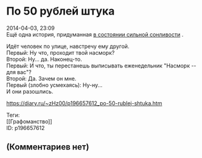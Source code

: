 По 50 рублей штука
==================

  
2014-04-03, 23:09  
 Ещё одна история, придуманная  [в состоянии сильной сонливости](Новая%20Красная%20Шапочка)  .   
   
 Идёт человек по улице, навстречу ему другой.   
 Первый: Ну что, проходит твой насморк?   
 Второй: Ну... да. Наконец-то.   
 Первый: И что, ты перестанешь выписывать еженедельник "Насморк -- для вас"?   
 Второй: Да. Зачем он мне.   
 Первый (злобно усмехаясь): Ну-ну...   
 И они разошлись.   
  
<https://diary.ru/~zHz00/p196657612_po-50-rublej-shtuka.htm>  
  
Теги:  
[[Графоманство]]  
ID: p196657612  


(Комментариев нет)
------------------